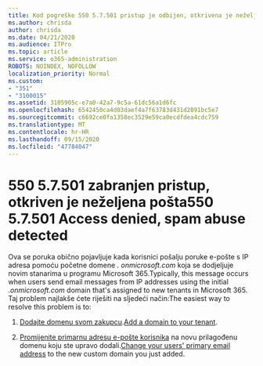 ```yaml
---
title: Kod pogreške 550 5.7.501 pristup je odbijen, otkrivena je neželjena pošta
ms.author: chrisda
author: chrisda
ms.date: 04/21/2020
ms.audience: ITPro
ms.topic: article
ms.service: o365-administration
ROBOTS: NOINDEX, NOFOLLOW
localization_priority: Normal
ms.custom:
- "351"
- "3100015"
ms.assetid: 3105905c-e7a0-42a7-9c5a-61dc56a1d6fc
ms.openlocfilehash: 6542450ca4d03daef4a7f63783d431d2091bc5e7
ms.sourcegitcommit: c6692ce0fa1358ec3529e59ca0ecdfdea4cdc759
ms.translationtype: MT
ms.contentlocale: hr-HR
ms.lasthandoff: 09/15/2020
ms.locfileid: "47784047"
---
```

# <a name="550-57501-access-denied-spam-abuse-detected"></a><span data-ttu-id="8d84b-102">550 5.7.501 zabranjen pristup, otkriven je neželjena pošta</span><span class="sxs-lookup"><span data-stu-id="8d84b-102">550 5.7.501 Access denied, spam abuse detected</span></span>

<span data-ttu-id="8d84b-103">Ova se poruka obično pojavljuje kada korisnici pošalju poruke e-pošte s IP adresa pomoću početne domene *. onmicrosoft.com* koja se dodjeljuje novim stanarima u programu Microsoft 365.</span><span class="sxs-lookup"><span data-stu-id="8d84b-103">Typically, this message occurs when users send email messages from IP addresses using the initial *.onmicrosoft.com* domain that's assigned to new tenants in Microsoft 365.</span></span> <span data-ttu-id="8d84b-104">Taj problem najlakše ćete riješiti na sljedeći način:</span><span class="sxs-lookup"><span data-stu-id="8d84b-104">The easiest way to resolve this problem is to:</span></span>

1. <span data-ttu-id="8d84b-105">[Dodajte domenu svom zakupcu](https://docs.microsoft.com/microsoft-365/admin/setup/add-domain).</span><span class="sxs-lookup"><span data-stu-id="8d84b-105">[Add a domain to your tenant](https://docs.microsoft.com/microsoft-365/admin/setup/add-domain).</span></span>

2. <span data-ttu-id="8d84b-106">[Promijenite primarnu adresu e-pošte korisnika](https://docs.microsoft.com/microsoft-365/admin/add-users/change-a-user-name-and-email-address) na novu prilagođenu domenu koju ste upravo dodali.</span><span class="sxs-lookup"><span data-stu-id="8d84b-106">[Change your users' primary email address](https://docs.microsoft.com/microsoft-365/admin/add-users/change-a-user-name-and-email-address) to the new custom domain you just added.</span></span>
